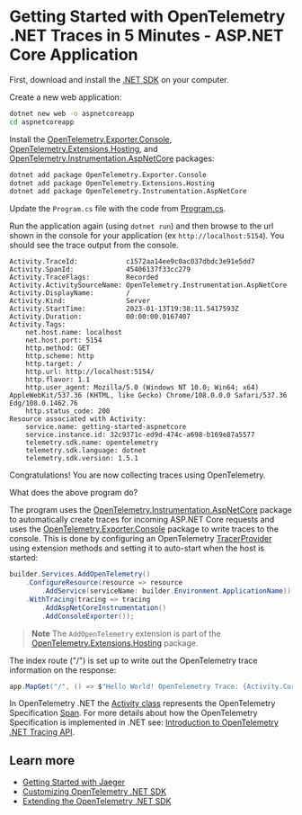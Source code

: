 # Getting Started with OpenTelemetry .NET Traces in 5 Minutes - ASP.NET Core Application

First, download and install the [.NET
SDK](https://dotnet.microsoft.com/download) on your computer.

Create a new web application:

```sh
dotnet new web -o aspnetcoreapp
cd aspnetcoreapp
```

Install the
[OpenTelemetry.Exporter.Console](../../../src/OpenTelemetry.Exporter.Console/README.md),
[OpenTelemetry.Extensions.Hosting](../../../src/OpenTelemetry.Extensions.Hosting/README.md),
and
[OpenTelemetry.Instrumentation.AspNetCore](../../../src/OpenTelemetry.Exporter.Console/README.md)
packages:

```sh
dotnet add package OpenTelemetry.Exporter.Console
dotnet add package OpenTelemetry.Extensions.Hosting
dotnet add package OpenTelemetry.Instrumentation.AspNetCore
```

Update the `Program.cs` file with the code from [Program.cs](./Program.cs).

Run the application again (using `dotnet run`) and then browse to the url shown
in the console for your application (ex `http://localhost:5154`). You should see
the trace output from the console.

```text
Activity.TraceId:            c1572aa14ee9c0ac037dbdc3e91e5dd7
Activity.SpanId:             45406137f33cc279
Activity.TraceFlags:         Recorded
Activity.ActivitySourceName: OpenTelemetry.Instrumentation.AspNetCore
Activity.DisplayName:        /
Activity.Kind:               Server
Activity.StartTime:          2023-01-13T19:38:11.5417593Z
Activity.Duration:           00:00:00.0167407
Activity.Tags:
    net.host.name: localhost
    net.host.port: 5154
    http.method: GET
    http.scheme: http
    http.target: /
    http.url: http://localhost:5154/
    http.flavor: 1.1
    http.user_agent: Mozilla/5.0 (Windows NT 10.0; Win64; x64) AppleWebKit/537.36 (KHTML, like Gecko) Chrome/108.0.0.0 Safari/537.36 Edg/108.0.1462.76
    http.status_code: 200
Resource associated with Activity:
    service.name: getting-started-aspnetcore
    service.instance.id: 32c9371c-ed9d-474c-a698-b169e87a5577
    telemetry.sdk.name: opentelemetry
    telemetry.sdk.language: dotnet
    telemetry.sdk.version: 1.5.1
```

Congratulations! You are now collecting traces using OpenTelemetry.

What does the above program do?

The program uses the
[OpenTelemetry.Instrumentation.AspNetCore](../../../src/OpenTelemetry.Instrumentation.AspNetCore/README.md)
package to automatically create traces for incoming ASP.NET Core requests and
uses the
[OpenTelemetry.Exporter.Console](../../../src/OpenTelemetry.Exporter.Console/README.md)
package to write traces to the console. This is done by configuring an
OpenTelemetry [TracerProvider](../customizing-the-sdk/README.MD#tracerprovider)
using extension methods and setting it to auto-start when the host is started:

```csharp
builder.Services.AddOpenTelemetry()
    .ConfigureResource(resource => resource
        .AddService(serviceName: builder.Environment.ApplicationName))
    .WithTracing(tracing => tracing
        .AddAspNetCoreInstrumentation()
        .AddConsoleExporter());
```

> **Note**
> The `AddOpenTelemetry` extension is part of the
[OpenTelemetry.Extensions.Hosting](../../../src/OpenTelemetry.Extensions.Hosting/README.md)
package.

The index route ("/") is set up to write out the OpenTelemetry trace information
on the response:

```csharp
app.MapGet("/", () => $"Hello World! OpenTelemetry Trace: {Activity.Current?.Id}");
```

In OpenTelemetry .NET the [Activity
class](https://learn.microsoft.com/dotnet/api/system.diagnostics.activity?view=net-7.0)
represents the OpenTelemetry Specification
[Span](https://github.com/open-telemetry/opentelemetry-specification/blob/main/specification/trace/api.md#span).
For more details about how the OpenTelemetry Specification is implemented in
.NET see: [Introduction to OpenTelemetry .NET Tracing
API](https://github.com/open-telemetry/opentelemetry-dotnet/tree/main/src/OpenTelemetry.Api#introduction-to-opentelemetry-net-tracing-api).

## Learn more

* [Getting Started with Jaeger](../getting-started-jaeger/README.md)
* [Customizing OpenTelemetry .NET SDK](../customizing-the-sdk/README.md)
* [Extending the OpenTelemetry .NET SDK](../extending-the-sdk/README.md)
